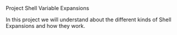 <html>
<head>
Project Shell Variable Expansions
</head>
<body>
<p>In this project we will understand about the different kinds of Shell Expansions and how they work. </p>
</body>
</html>
